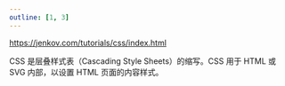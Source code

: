 ```yaml
---
outline: [1, 3]
---
```

https://jenkov.com/tutorials/css/index.html

CSS 是层叠样式表（Cascading Style Sheets）的缩写。CSS 用于 HTML 或 SVG 内部，以设置 HTML 页面的内容样式。
